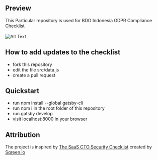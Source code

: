 ## Preview
This Particular repository is used for BDO Indonesia GDPR Compliance Checklist
<br><br>
![Alt Text](https://media.giphy.com/media/uj7QvfknkdpwuNZ71D/giphy.gif)

## How to add updates to the checklist

- fork this repository
- edit the file src/data.js
- create a pull request


## Quickstart

- run npm install --global gatsby-cli
- run npm i in the root folder of this repository
- run gatsby develop
- visit localhost:8000 in your browser

## Attribution

The project is inspired by [The SaaS CTO Security Checklist](https://cto-security-checklist.sqreen.io/) 
created by [Sqreen.io](https://www.sqreen.io/)



